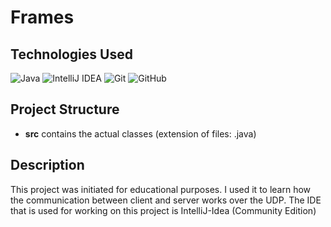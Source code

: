 # Frames

## Technologies Used
![Java](https://img.shields.io/badge/java-%23ED8B00.svg?style=for-the-badge&logo=openjdk&logoColor=white)
![IntelliJ IDEA](https://img.shields.io/badge/IntelliJIDEA-000000.svg?style=for-the-badge&logo=intellij-idea&logoColor=white)
![Git](https://img.shields.io/badge/git-%23F05033.svg?style=for-the-badge&logo=git&logoColor=white)
![GitHub](https://img.shields.io/badge/github-%23121011.svg?style=for-the-badge&logo=github&logoColor=white)


## Project Structure
- **src** contains the actual classes (extension of files: .java)

## Description
This project was initiated for educational purposes. I used it to learn how the communication between client and server works over the UDP.
The IDE that is used for working on this project is IntelliJ-Idea (Community Edition)
